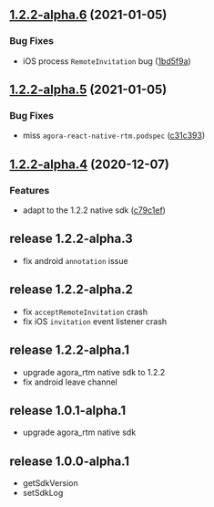 ## [1.2.2-alpha.6](https://github.com/AgoraIO/agora-react-native-rtm/compare/v1.2.2-alpha.5...v1.2.2-alpha.6) (2021-01-05)


### Bug Fixes

* iOS process `RemoteInvitation` bug ([1bd5f9a](https://github.com/AgoraIO/agora-react-native-rtm/commit/1bd5f9a9a04c1b6fcf49e51509a087dd8e0b3fab))

## [1.2.2-alpha.5](https://github.com/AgoraIO/agora-react-native-rtm/compare/v1.2.2-alpha.4...v1.2.2-alpha.5) (2021-01-05)


### Bug Fixes

* miss `agora-react-native-rtm.podspec` ([c31c393](https://github.com/AgoraIO/agora-react-native-rtm/commit/c31c393fc7eaee79d904027babd341e4c0e2cf31))

## [1.2.2-alpha.4](https://github.com/AgoraIO/agora-react-native-rtm/compare/1.2.2-alpha.3...v1.2.2-alpha.4) (2020-12-07)


### Features

* adapt to the 1.2.2 native sdk ([c79c1ef](https://github.com/AgoraIO/agora-react-native-rtm/commit/c79c1ef40565728de99662e20a4dd9970c18531e))

## release 1.2.2-alpha.3
  * fix android `annotation` issue

## release 1.2.2-alpha.2
  * fix `acceptRemoteInvitation` crash
  * fix iOS `invitation` event listener crash

## release 1.2.2-alpha.1
  * upgrade agora_rtm native sdk to 1.2.2
  * fix android leave channel

## release 1.0.1-alpha.1
  * upgrade agora_rtm native sdk

## release 1.0.0-alpha.1
  + getSdkVersion
  + setSdkLog
